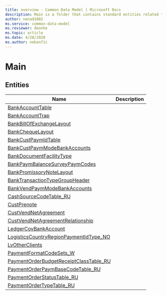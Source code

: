 ```yaml
---
title: overview - Common Data Model | Microsoft Docs
description: Main is a folder that contains standard entities related to the Common Data Model.
author: nenad1002
ms.service: common-data-model
ms.reviewer: deonhe
ms.topic: article
ms.date: 4/28/2020
ms.author: nebanfic
---
```


# Main


## Entities

|Name|Description|
|---|---|
|[BankAccountTable](BankAccountTable.md)||
|[BankAccountTrap](BankAccountTrap.md)||
|[BankBillOfExchangeLayout](BankBillOfExchangeLayout.md)||
|[BankChequeLayout](BankChequeLayout.md)||
|[BankCustPaymIdTable](BankCustPaymIdTable.md)||
|[BankCustPaymModeBankAccounts](BankCustPaymModeBankAccounts.md)||
|[BankDocumentFacilityType](BankDocumentFacilityType.md)||
|[BankPaymBalanceSurveyPaymCodes](BankPaymBalanceSurveyPaymCodes.md)||
|[BankPromissoryNoteLayout](BankPromissoryNoteLayout.md)||
|[BankTransactionTypeGroupHeader](BankTransactionTypeGroupHeader.md)||
|[BankVendPaymModeBankAccounts](BankVendPaymModeBankAccounts.md)||
|[CashSourceCodeTable_RU](CashSourceCodeTable_RU.md)||
|[CustPrenote](CustPrenote.md)||
|[CustVendNetAgreement](CustVendNetAgreement.md)||
|[CustVendNetAgreementRelationship](CustVendNetAgreementRelationship.md)||
|[LedgerCovBankAccount](LedgerCovBankAccount.md)||
|[LogisticsCountryRegionPaymentIdType_NO](LogisticsCountryRegionPaymentIdType_NO.md)||
|[LvOtherClients](LvOtherClients.md)||
|[PaymentFormatCodeSets_W](PaymentFormatCodeSets_W.md)||
|[PaymentOrderBudgetReceiptClassTable_RU](PaymentOrderBudgetReceiptClassTable_RU.md)||
|[PaymentOrderPaymBaseCodeTable_RU](PaymentOrderPaymBaseCodeTable_RU.md)||
|[PaymentOrderStatusTable_RU](PaymentOrderStatusTable_RU.md)||
|[PaymentOrderTypeTable_RU](PaymentOrderTypeTable_RU.md)||
